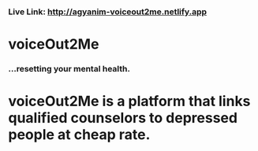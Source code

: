 ### Live Link: http://agyanim-voiceout2me.netlify.app

# voiceOut2Me
### ...resetting your mental health.
# voiceOut2Me is a platform that links qualified counselors to depressed people at cheap rate.
